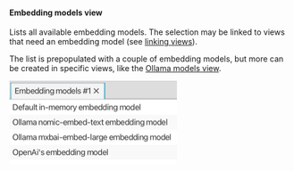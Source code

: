 #### Embedding models view

Lists all available embedding models. The selection may be linked to views that need an embedding model (see [linking views](linking-views.md)).

The list is prepopulated with a couple of embedding models, but more can be created in specific views,
like the [Ollama models view](no.kantega.llm.fx.OllamaModelsView:/no.kantega.llm.fx.OllamaModelsView.md).

![](embedding-models-view.png "Embedding models view")
